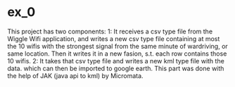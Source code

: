 # ex_0
This project has two components:
1: It receives a csv type file from the Wiggle Wifi application, and writes a new csv type file containing at most the 10 wifis with the strongest signal from the same minute of wardriving, or same location. Then it writes it in a new fasion, s.t. each row contains those 10 wifis.
2: It takes that csv type file and writes a new kml type file with the data. which can then be imported to google earth. This part was done with the help of JAK (java api to kml) by Micromata.
